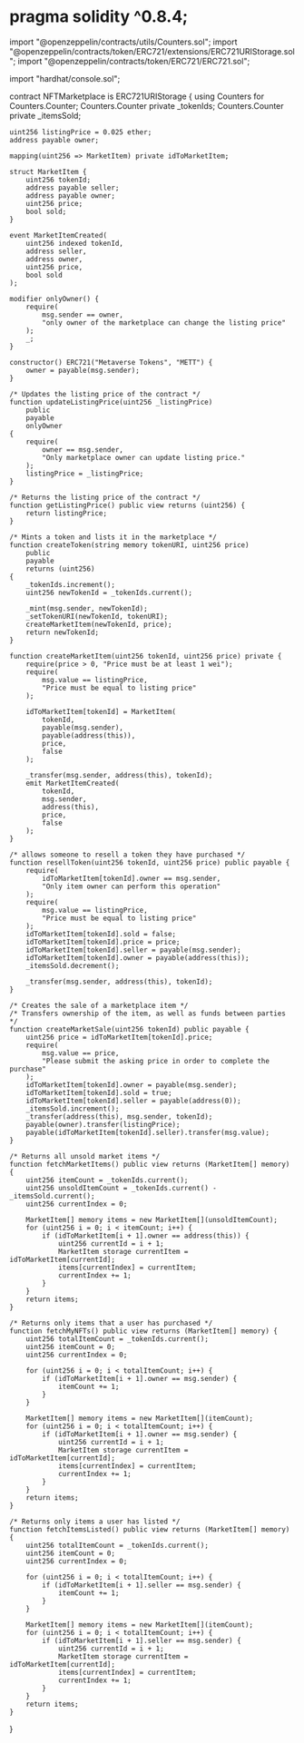 # pragma solidity ^0.8.4;

import "@openzeppelin/contracts/utils/Counters.sol";
import "@openzeppelin/contracts/token/ERC721/extensions/ERC721URIStorage.sol";
import "@openzeppelin/contracts/token/ERC721/ERC721.sol";

import "hardhat/console.sol";

contract NFTMarketplace is ERC721URIStorage {
    using Counters for Counters.Counter;
    Counters.Counter private _tokenIds;
    Counters.Counter private _itemsSold;

    uint256 listingPrice = 0.025 ether;
    address payable owner;

    mapping(uint256 => MarketItem) private idToMarketItem;

    struct MarketItem {
        uint256 tokenId;
        address payable seller;
        address payable owner;
        uint256 price;
        bool sold;
    }

    event MarketItemCreated(
        uint256 indexed tokenId,
        address seller,
        address owner,
        uint256 price,
        bool sold
    );

    modifier onlyOwner() {
        require(
            msg.sender == owner,
            "only owner of the marketplace can change the listing price"
        );
        _;
    }

    constructor() ERC721("Metaverse Tokens", "METT") {
        owner = payable(msg.sender);
    }

    /* Updates the listing price of the contract */
    function updateListingPrice(uint256 _listingPrice)
        public
        payable
        onlyOwner
    {
        require(
            owner == msg.sender,
            "Only marketplace owner can update listing price."
        );
        listingPrice = _listingPrice;
    }

    /* Returns the listing price of the contract */
    function getListingPrice() public view returns (uint256) {
        return listingPrice;
    }

    /* Mints a token and lists it in the marketplace */
    function createToken(string memory tokenURI, uint256 price)
        public
        payable
        returns (uint256)
    {
        _tokenIds.increment();
        uint256 newTokenId = _tokenIds.current();

        _mint(msg.sender, newTokenId);
        _setTokenURI(newTokenId, tokenURI);
        createMarketItem(newTokenId, price);
        return newTokenId;
    }

    function createMarketItem(uint256 tokenId, uint256 price) private {
        require(price > 0, "Price must be at least 1 wei");
        require(
            msg.value == listingPrice,
            "Price must be equal to listing price"
        );

        idToMarketItem[tokenId] = MarketItem(
            tokenId,
            payable(msg.sender),
            payable(address(this)),
            price,
            false
        );

        _transfer(msg.sender, address(this), tokenId);
        emit MarketItemCreated(
            tokenId,
            msg.sender,
            address(this),
            price,
            false
        );
    }

    /* allows someone to resell a token they have purchased */
    function resellToken(uint256 tokenId, uint256 price) public payable {
        require(
            idToMarketItem[tokenId].owner == msg.sender,
            "Only item owner can perform this operation"
        );
        require(
            msg.value == listingPrice,
            "Price must be equal to listing price"
        );
        idToMarketItem[tokenId].sold = false;
        idToMarketItem[tokenId].price = price;
        idToMarketItem[tokenId].seller = payable(msg.sender);
        idToMarketItem[tokenId].owner = payable(address(this));
        _itemsSold.decrement();

        _transfer(msg.sender, address(this), tokenId);
    }

    /* Creates the sale of a marketplace item */
    /* Transfers ownership of the item, as well as funds between parties */
    function createMarketSale(uint256 tokenId) public payable {
        uint256 price = idToMarketItem[tokenId].price;
        require(
            msg.value == price,
            "Please submit the asking price in order to complete the purchase"
        );
        idToMarketItem[tokenId].owner = payable(msg.sender);
        idToMarketItem[tokenId].sold = true;
        idToMarketItem[tokenId].seller = payable(address(0));
        _itemsSold.increment();
        _transfer(address(this), msg.sender, tokenId);
        payable(owner).transfer(listingPrice);
        payable(idToMarketItem[tokenId].seller).transfer(msg.value);
    }

    /* Returns all unsold market items */
    function fetchMarketItems() public view returns (MarketItem[] memory) {
        uint256 itemCount = _tokenIds.current();
        uint256 unsoldItemCount = _tokenIds.current() - _itemsSold.current();
        uint256 currentIndex = 0;

        MarketItem[] memory items = new MarketItem[](unsoldItemCount);
        for (uint256 i = 0; i < itemCount; i++) {
            if (idToMarketItem[i + 1].owner == address(this)) {
                uint256 currentId = i + 1;
                MarketItem storage currentItem = idToMarketItem[currentId];
                items[currentIndex] = currentItem;
                currentIndex += 1;
            }
        }
        return items;
    }

    /* Returns only items that a user has purchased */
    function fetchMyNFTs() public view returns (MarketItem[] memory) {
        uint256 totalItemCount = _tokenIds.current();
        uint256 itemCount = 0;
        uint256 currentIndex = 0;

        for (uint256 i = 0; i < totalItemCount; i++) {
            if (idToMarketItem[i + 1].owner == msg.sender) {
                itemCount += 1;
            }
        }

        MarketItem[] memory items = new MarketItem[](itemCount);
        for (uint256 i = 0; i < totalItemCount; i++) {
            if (idToMarketItem[i + 1].owner == msg.sender) {
                uint256 currentId = i + 1;
                MarketItem storage currentItem = idToMarketItem[currentId];
                items[currentIndex] = currentItem;
                currentIndex += 1;
            }
        }
        return items;
    }

    /* Returns only items a user has listed */
    function fetchItemsListed() public view returns (MarketItem[] memory) {
        uint256 totalItemCount = _tokenIds.current();
        uint256 itemCount = 0;
        uint256 currentIndex = 0;

        for (uint256 i = 0; i < totalItemCount; i++) {
            if (idToMarketItem[i + 1].seller == msg.sender) {
                itemCount += 1;
            }
        }

        MarketItem[] memory items = new MarketItem[](itemCount);
        for (uint256 i = 0; i < totalItemCount; i++) {
            if (idToMarketItem[i + 1].seller == msg.sender) {
                uint256 currentId = i + 1;
                MarketItem storage currentItem = idToMarketItem[currentId];
                items[currentIndex] = currentItem;
                currentIndex += 1;
            }
        }
        return items;
    }
}
